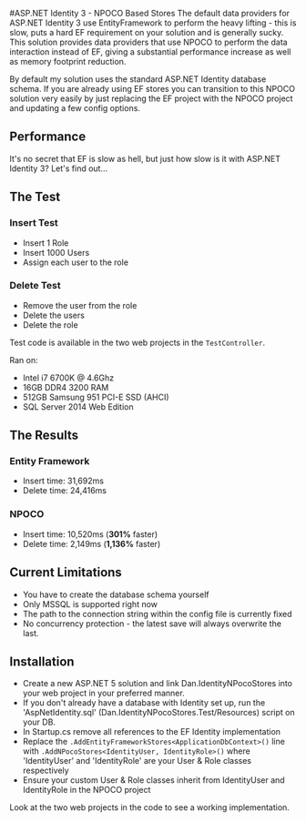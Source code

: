 #ASP.NET Identity 3 - NPOCO Based Stores
The default data providers for ASP.NET Identity 3 use EntityFramework to perform the heavy lifting - this is slow, puts a hard EF requirement on your solution and is generally sucky. This solution provides data providers that use NPOCO to perform the data interaction instead of EF, giving a substantial performance increase as well as memory footprint reduction.

By default my solution uses the standard ASP.NET Identity database schema. If you are already using EF stores you can transition to this NPOCO solution very easily by just replacing the EF project with the NPOCO project and updating a few config options.

## Performance

It's no secret that EF is slow as hell, but just how slow is it with ASP.NET Identity 3? Let's find out...

## The Test
### Insert Test
- Insert 1 Role
- Insert 1000 Users
- Assign each user to the role

### Delete Test
- Remove the user from the role
- Delete the users
- Delete the role

Test code is available in the two web projects in the `TestController`.

Ran on:
- Intel i7 6700K @ 4.6Ghz
- 16GB DDR4 3200 RAM
- 512GB Samsung 951 PCI-E SSD (AHCI)
- SQL Server 2014 Web Edition

## The Results
### Entity Framework
- Insert time: 31,692ms
- Delete time: 24,416ms

### NPOCO
- Insert time: 10,520ms (**301%** faster)
- Delete time: 2,149ms (**1,136%** faster)

## Current Limitations

- You have to create the database schema yourself
- Only MSSQL is supported right now
- The path to the connection string within the config file is currently fixed
- No concurrency protection - the latest save will always overwrite the last.

## Installation

- Create a new ASP.NET 5 solution and link Dan.IdentityNPocoStores into your web project in your preferred manner.
- If you don't already have a database with Identity set up, run the 'AspNetIdentity.sql' (Dan.IdentityNPocoStores.Test/Resources) script on your DB.
- In Startup.cs remove all references to the EF Identity implementation
- Replace the `.AddEntityFrameworkStores<ApplicationDbContext>()` line with `.AddNPocoStores<IdentityUser, IdentityRole>()` where 'IdentityUser' and 'IdentityRole' are your User & Role classes respectively
- Ensure your custom User & Role classes inherit from IdentityUser and IdentityRole in the NPOCO project

Look at the two web projects in the code to see a working implementation.